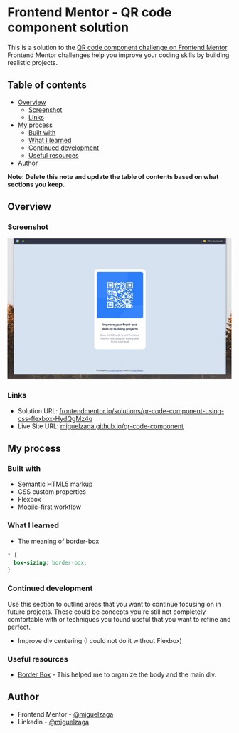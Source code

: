 # Frontend Mentor - QR code component solution

This is a solution to the [QR code component challenge on Frontend Mentor](https://www.frontendmentor.io/challenges/qr-code-component-iux_sIO_H). Frontend Mentor challenges help you improve your coding skills by building realistic projects. 

## Table of contents

- [Overview](#overview)
  - [Screenshot](#screenshot)
  - [Links](#links)
- [My process](#my-process)
  - [Built with](#built-with)
  - [What I learned](#what-i-learned)
  - [Continued development](#continued-development)
  - [Useful resources](#useful-resources)
- [Author](#author)

**Note: Delete this note and update the table of contents based on what sections you keep.**

## Overview

### Screenshot

![image](./screenshot.jpg)

### Links

- Solution URL: [frontendmentor.io/solutions/qr-code-component-using-css-flexbox-HydQgMz4q](https://www.frontendmentor.io/solutions/qr-code-component-using-css-flexbox-HydQgMz4q)
- Live Site URL: [miguelzaga.github.io/qr-code-component](https://miguelzaga.github.io/qr-code-component/)

## My process

### Built with

- Semantic HTML5 markup
- CSS custom properties
- Flexbox
- Mobile-first workflow

### What I learned

- The meaning of border-box

```css
* {
  box-sizing: border-box;
}
```

### Continued development

Use this section to outline areas that you want to continue focusing on in future projects. These could be concepts you're still not completely comfortable with or techniques you found useful that you want to refine and perfect.

- Improve div centering (I could not do it without Flexbox)

### Useful resources

- [Border Box](https://developer.mozilla.org/en-US/docs/Web/CSS/box-sizing) - This helped me to organize the body and the main div.

## Author

- Frontend Mentor - [@miguelzaga](https://www.frontendmentor.io/profile/miguelzaga)
- Linkedin - [@miguelzaga](https://www.frontendmentor.io/profile/miguelzaga)

